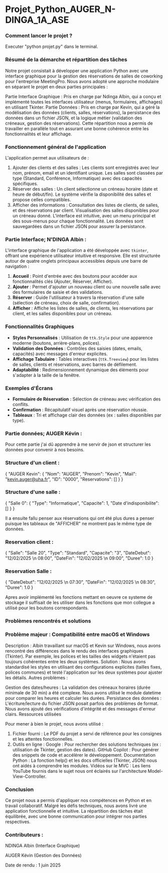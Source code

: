 # Projet_Python_AUGER_N-DINGA_1A_ASE

### Comment lancer le projet ?
Executer "python projet.py" dans le terminal.

### Résumé de la démarche et répartition des tâches

Notre projet consistait à développer une application Python avec une interface graphique pour la gestion des réservations de salles de coworking pour l'entreprise MeetingPro. Nous avons adopté une approche modulaire en séparant le projet en deux parties principales :

Partie Interface Graphique : Pris en charge par Ndinga Albin, qui a conçu et implémenté toutes les interfaces utilisateur (menus, formulaires, affichages) en utilisant Tkinter.
Partie Données : Pris en charge par Kevin, qui a géré la modélisation des données (clients, salles, réservations), la persistance des données dans un fichier JSON, et la logique métier (validation des créneaux, gestion des réservations).
Cette répartition nous a permis de travailler en parallèle tout en assurant une bonne cohérence entre les fonctionnalités et leur affichage.

### Fonctionnement général de l'application

L'application permet aux utilisateurs de :

1. Ajouter des clients et des salles :
Les clients sont enregistrés avec leur nom, prénom, email et un identifiant unique.
Les salles sont classées par type (Standard, Conférence, Informatique) avec des capacités spécifiques.
2. Réserver des salles :
Un client sélectionne un créneau horaire (date et heure de début/fin).
Le système vérifie la disponibilité des salles et propose celles compatibles.
3. Afficher des informations :
Consultation des listes de clients, de salles, et des réservations par client.
Visualisation des salles disponibles pour un créneau donné.
L'interface est intuitive, avec un menu principal et des sous-menus pour chaque fonctionnalité. Les données sont sauvegardées dans un fichier JSON pour assurer la persistance.

### Partie Interface; N'DINGA Albin :

L'interface graphique de l'application a été développée avec `tkinter`, offrant une expérience utilisateur intuitive et responsive. Elle est structurée autour de quatre onglets principaux accessibles depuis une barre de navigation :

1. **Accueil** : Point d'entrée avec des boutons pour accéder aux fonctionnalités clés (Ajouter, Réserver, Afficher).
2. **Ajouter** : Permet d'ajouter un nouveau client ou une nouvelle salle avec des formulaires de saisie et des validations.
3. **Réserver** : Guide l'utilisateur à travers la réservation d'une salle (sélection de créneau, choix de salle, confirmation).
4. **Afficher** : Affiche les listes de salles, de clients, les réservations par client, et les salles disponibles pour un créneau.

### Fonctionnalités Graphiques
- **Styles Personnalisés** : Utilisation de `ttk.Style` pour une apparence moderne (boutons, arrière-plans, polices).
- **Validation des Données** : Contrôles des saisies (dates, emails, capacités) avec messages d'erreur explicites.
- **Affichage Tabulaire** : Tables interactives (`ttk.Treeview`) pour les listes de salles, clients et réservations, avec barres de défilement.
- **Adaptabilité** : Redimensionnement dynamique des éléments pour s'adapter à la taille de la fenêtre.

### Exemples d'Écrans
- **Formulaire de Réservation** : Sélection de créneau avec vérification des conflits.
- **Confirmation** : Récapitulatif visuel après une réservation réussie.
- **Tableaux** : Tri et affichage clair des données (ex : salles disponibles par type).


### Partie données; AUGER Kévin :

Pour cette partie j'ai dû apprendre à me servir de json et structurer les données pour convenir à nos besoins. 
### Structure d'un client : 
{
            "AUGER Kevin": {
                "Nom": "AUGER",
                "Prenom": "Kevin",
                "Mail": "kevin.auger@uha.fr",
                "ID": "0000",
                "Reservations": []
            }
}


### Structure d'une salle :
{
            "Salle 0": {
                "Type": "Informatique",
                "Capacite": 1,
                "Date d'indisponibilite": []
                }
}

Il a ensuite fallu penser aux réservations qui ont été plus dures a penser puisque les tableaux de "AFFICHER" ne montrent pas le même type de données.

### Reservation client : 
{
    "Salle": "Salle 20",
    "Type": "Standard",
    "Capacite": "3",
    "DateDebut": "12/02/2025 \n 08:00",
    "DateFin": "12/02/2025 \n 09:00",
    "Duree": 1.0
}

### Reservation Salle :
{
    "DateDebut": "12/02/2025 \n 07:30",
    "DateFin": "12/02/2025 \n 08:30",
     "Duree": 1.0
}

Apres avoir implémenté les fonctions mettant en oeuvre ce systeme de stockage il suffisait de les utiliser dans les fonctions que mon collegue a utilisé pour les boutons correspondants.


### Problèmes rencontrés et solutions

### Problème majeur : Compatibilité entre macOS et Windows

Description : Albin travaillant sur macOS et Kevin sur Windows, nous avons rencontré des différences dans le rendu des interfaces graphiques (Tkinter). Par exemple, les polices et les tailles des widgets n'étaient pas toujours cohérentes entre les deux systèmes.
Solution : Nous avons standardisé les styles en utilisant des configurations explicites (tailles fixes, polices communes) et testé l'application sur les deux systèmes pour ajuster les détails.
Autres problèmes :

Gestion des dates/heures : La validation des créneaux horaires (durée minimale de 30 min) a été complexe. Nous avons utilisé le module datetime pour comparer les heures et calculer les durées.
Persistance des données : L'écriture/lecture du fichier JSON posait parfois des problèmes de format. Nous avons ajouté des vérifications d'intégrité et des messages d'erreur clairs.
Ressources utilisées

Pour mener à bien le projet, nous avons utilisé :

1. Fichier fourni : Le PDF du projet a servi de référence pour les consignes et les attentes fonctionnelles.
2. Outils en ligne :
Google : Pour rechercher des solutions techniques (ex : utilisation de Tkinter, gestion des dates).
GitHub Copilot : Pour générer des snippets de code et accélérer le développement.
Documentation Python : La fonction help() et les docs officielles (Tkinter, JSON) nous ont aidés à comprendre les modules.
Vidéos sur le MVC : Les liens YouTube fournis dans le sujet nous ont éclairés sur l'architecture Model-View-Controller.

### Conclusion

Ce projet nous a permis d'appliquer nos compétences en Python et en travail collaboratif. Malgré les défis techniques, nous avons livré une application fonctionnelle et intuitive. La répartition des tâches était équilibrée, avec une bonne communication pour intégrer nos parties respectives.

### Contributeurs :

NDINGA Albin (Interface Graphique)

AUGER Kévin (Gestion des Données)

Date de rendu : 1 juin 2025


